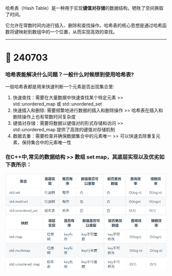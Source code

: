 
哈希表（Hash Table）是一种用于实现**键值对存储**的数据结构，牺牲了空间换取了时间。

它允许在常数时间内进行插入、删除和查找操作。哈希表的核心思想是通过哈希函数将键映射到数组中的一个位置，从而实现高效的查找。

<hr>

# :memo: 240703 

### 哈希表能解决什么问题？一般什么时候想到使用哈希表?

一般哈希表都是用来快速判断一个元素是否出现集合里:

1. 快速查找：需要在大量数据中快速查找某个特定元素 >> std::unordered_map 或 std::unordered_set
2. 快速插入和删除: 需要频繁地进行数据的插入和删除操作 >> 哈希表在插入和删除操作上也有常数时间复杂度
3. 键值对存储：需要将数据以键值对的形式存储和访问 >> std::unordered_map 提供了高效的键值对存储机制
4. 数据去重：需要检查并确保数据集合中的元素唯一 >> 可以快速去除重复元素，保持集合中的元素唯一性

### 在C++中,常见的数据结构 >> 数组 set map，其底层实现以及优劣如下表所示：

<img src="https://github.com/Youn8ch/Leaning_notes/blob/master/imgsource/img.png" alt="img" style="float: left;" />
<img src="https://github.com/Youn8ch/Leaning_notes/blob/master/imgsource/img_1.png" alt="img" style="float: left;" />


